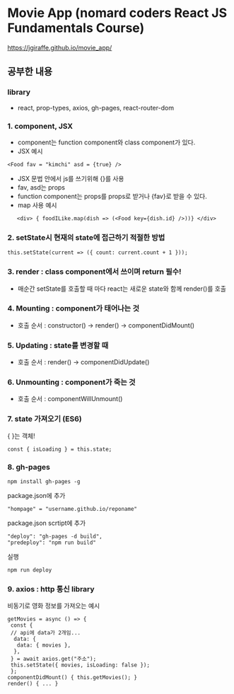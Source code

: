 # Movie App (nomard coders React JS Fundamentals Course)

<https://jgiraffe.github.io/movie_app/>

## 공부한 내용

### library
- react, prop-types, axios, gh-pages, react-router-dom

### 1. component, JSX
- component는 function component와 class component가 있다. 
- JSX 예시
```
<Food fav = "kimchi" asd = {true} />
```
- JSX 문법 안에서 js를 쓰기위해 {}를 사용
- fav, asd는 props
- function component는 props를 props로 받거나 {fav}로 받을 수 있다.
- map 사용 예시

```
   <div> { foodILike.map(dish => (<Food key={dish.id} />))} </div>
```

### 2. setState시 현재의 state에 접근하기 적절한 방법

```
this.setState(current => ({ count: current.count + 1 }));
```

### 3. render : class component에서 쓰이며 return 필수!
- 매순간 setState를 호출할 때 마다 react는 새로운 state와 함께 render()를 호출

### 4. Mounting : component가 태어나는 것

- 호출 순서 : constructor() -> render() -> componentDidMount()

### 5. Updating : state를 변경할 때

- 호출 순서 : render() -> componentDidUpdate()

### 6. Unmounting : component가 죽는 것

- 호출 순서 : componentWillUnmount()

### 7. state 가져오기 (ES6)
{ }는 객체!
```
const { isLoading } = this.state;
```
### 8. gh-pages

```
npm install gh-pages -g
```
package.json에 추가
```
"hompage" = "username.github.io/reponame"
```
package.json scrtipt에 추가
```
"deploy": "gh-pages -d build",
"predeploy": "npm run build"
```
실행
```
npm run deploy
```
### 9. axios : http 통신 library
비동기로 영화 정보를 가져오는 예시 
```
getMovies = async () => {
 const {
 // api에 data가 2개임...
  data: {
   data: { movies },
  },
 } = await axios.get("주소");
 this.setState({ movies, isLoading: false });
 };
componentDidMount() { this.getMovies(); }
render() { ... }
```

